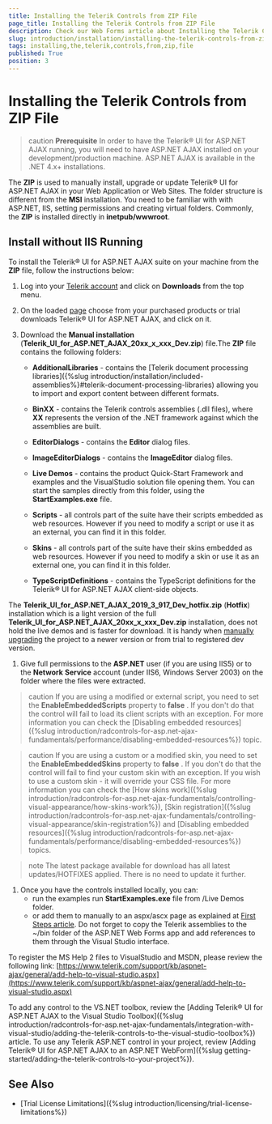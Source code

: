 ```yaml
---
title: Installing the Telerik Controls from ZIP File
page_title: Installing the Telerik Controls from ZIP File
description: Check our Web Forms article about Installing the Telerik Controls from ZIP File.
slug: introduction/installation/installing-the-telerik-controls-from-zip-file
tags: installing,the,telerik,controls,from,zip,file
published: True
position: 3
---
```


# Installing the Telerik Controls from ZIP File


>caution  **Prerequisite** 
>In order to have the Telerik® UI for ASP.NET AJAX running, you will need to have ASP.NET AJAX installed on your development/production machine. ASP.NET AJAX is available in the .NET 4.x+ installations.


The **ZIP** is used to manually install, upgrade or update Telerik® UI for ASP.NET AJAX in your Web Application or Web Sites. The folder structure is different from the **MSI** installation. You need to be familiar with with ASP.NET, IIS, setting permissions and creating virtual folders. Commonly, the **ZIP** is installed directly in **inetpub/wwwroot**.

## Install without IIS Running

To install the Telerik® UI for ASP.NET AJAX suite on your machine from the **ZIP** file, follow the instructions below:

1. Log into your [Telerik account](https://www.telerik.com/account/default.aspx) and click on **Downloads** from the top menu.

1. On the loaded [page](https://www.telerik.com/account/product-download?product=RCAJAX) choose from your purchased products or trial downloads Telerik® UI for ASP.NET AJAX, and click on it.

1. Download the **Manual installation** (**Telerik_UI_for_ASP.NET_AJAX_20xx_x_xxx_Dev.zip**) file.The **ZIP** file contains the following folders:
	
	* **AdditionalLibraries** - contains the [Telerik document processing libraries]({%slug introduction/installation/included-assemblies%}#telerik-document-processing-libraries) allowing you to import and export content between different formats.	
	
	* **BinXX** - contains the Telerik  controls assemblies (.dll files), where **XX** represents the version of the .NET framework against which the assemblies are built.

	* **EditorDialogs** - contains the **Editor** dialog files.

	* **ImageEditorDialogs** - contains the **ImageEditor** dialog files.

	* **Live Demos** - contains the product Quick-Start Framework and examples and the VisualStudio solution file opening them. You can start the samples directly from this folder, using the **StartExamples.exe** file.

	* **Scripts** - all controls part of the suite have their scripts embedded as web resources. However if you need to modify a script or use it as an external, you can find it in this folder.
	
	* **Skins** - all controls part of the suite have their skins embedded as web resources. However if you need to modify a skin or use it as an external one, you can find it in this folder.

	* **TypeScriptDefinitions** - contains the TypeScript definitions for the Telerik® UI for ASP.NET AJAX client-side objects.

The **Telerik_UI_for_ASP.NET_AJAX_2019_3_917_Dev_hotfix.zip** (**Hotfix**) installation which is a light version of the full **Telerik_UI_for_ASP.NET_AJAX_20xx_x_xxx_Dev.zip** installation, does not hold the live demos and is faster for download. It is handy when [manually upgrading](https://docs.telerik.com/devtools/aspnet-ajax/installation/upgrading-instructions/upgrading-a-trial-to-a-developer-license-or-to-a-newer-version#manual-upgrade) the project to a newer version or from trial to registered dev version.

1. Give full permissions to the **ASP.NET** user (if you are using IIS5) or to the **Network** **Service** account (under IIS6, Windows Server 2003) on the folder where the files were extracted.

>caution
>If you are using a modified or external script, you need to set the **EnableEmbeddedScripts** property to **false** . If you don't do that the control will fail to load its client scripts with an exception.	For more information you can check the [Disabling embedded resources]({%slug introduction/radcontrols-for-asp.net-ajax-fundamentals/performance/disabling-embedded-resources%}) topic.
>


>caution
>If you are using a custom or a modified skin, you need to set the **EnableEmbeddedSkins** property to **false** .	If you don't do that the control will fail to find your custom skin with an exception. If you wish to use a custom skin - it will override your CSS file. For more information you can check the [How skins work]({%slug introduction/radcontrols-for-asp.net-ajax-fundamentals/controlling-visual-appearance/how-skins-work%}), [Skin registration]({%slug introduction/radcontrols-for-asp.net-ajax-fundamentals/controlling-visual-appearance/skin-registration%}) and [Disabling embedded resources]({%slug introduction/radcontrols-for-asp.net-ajax-fundamentals/performance/disabling-embedded-resources%}) topics.
>


>note The latest package available for download has all latest updates/HOTFIXES applied. There is no need to update it further.
>

1. Once you have the controls installed locally, you can:
	* run the examples run **StartExamples.exe** file from /Live Demos folder.
	* or add them to manually to an aspx/ascx page as explained at [First Steps article](https://docs.telerik.com/devtools/aspnet-ajax/getting-started/first-steps#add-a-control-to-a-page). Do not forget to copy the Telerik assemblies to the ~/bin folder of the ASP.NET Web Forms app and add references to them through the Visual Studio interface.

To register the MS Help 2 files to VisualStudio and MSDN, please review the following link: [https://www.telerik.com/support/kb/aspnet-ajax/general/add-help-to-visual-studio.aspx](https://www.telerik.com/support/kb/aspnet-ajax/general/add-help-to-visual-studio.aspx)

To add any control to the VS.NET toolbox, review the [Adding Telerik® UI for ASP.NET AJAX to the Visual Studio Toolbox]({%slug introduction/radcontrols-for-asp.net-ajax-fundamentals/integration-with-visual-studio/adding-the-telerik-controls-to-the-visual-studio-toolbox%}) article. To use any Telerik ASP.NET control in your project, review [Adding Telerik® UI for ASP.NET AJAX to an ASP.NET WebForm]({%slug getting-started/adding-the-telerik-controls-to-your-project%}).

## See Also

 * [Trial License Limitations]({%slug introduction/licensing/trial-license-limitations%})
 

